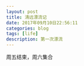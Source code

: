 ```yaml
---
layout: post
title: 清远漂流记
date: 2017年09月10日22:56:11
categories: blog
tags: [life]
description: 第一次漂流
---
```


周五结束，周六集合